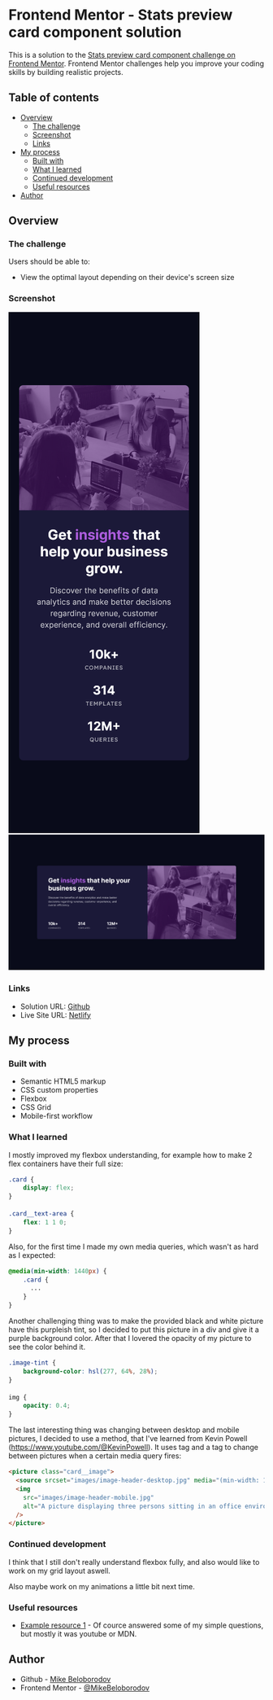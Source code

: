 # Frontend Mentor - Stats preview card component solution

This is a solution to the [Stats preview card component challenge on Frontend Mentor](https://www.frontendmentor.io/challenges/stats-preview-card-component-8JqbgoU62). Frontend Mentor challenges help you improve your coding skills by building realistic projects. 

## Table of contents

- [Overview](#overview)
  - [The challenge](#the-challenge)
  - [Screenshot](#screenshot)
  - [Links](#links)
- [My process](#my-process)
  - [Built with](#built-with)
  - [What I learned](#what-i-learned)
  - [Continued development](#continued-development)
  - [Useful resources](#useful-resources)
- [Author](#author)

## Overview

### The challenge

Users should be able to:

- View the optimal layout depending on their device's screen size

### Screenshot

![](./screenshot_mobile.png)
![](./screenshot_desktop.png)

### Links

- Solution URL: [Github](https://github.com/MikeBeloborodov/02_stats_preview_card_frontendmentor)
- Live Site URL: [Netlify](https://gorgeous-gnome-55c2f9.netlify.app/)

## My process

### Built with

- Semantic HTML5 markup
- CSS custom properties
- Flexbox
- CSS Grid
- Mobile-first workflow

### What I learned

I mostly improved my flexbox understanding, for example how to make 2 flex containers have their full size:

```css
.card {
    display: flex;
}

.card__text-area {
    flex: 1 1 0;
}
```

Also, for the first time I made my own media queries, which wasn't as hard as I expected:

```css
@media(min-width: 1440px) {
    .card {
      ...
    }
}
```

Another challenging thing was to make the provided black and white picture have this purpleish tint, so I decided to put this picture in a div and give it a purple background color. After that I lovered the opacity of my picture to see the color behind it.

```css
.image-tint {
    background-color: hsl(277, 64%, 28%);
}

img {
    opacity: 0.4;
}
```

The last interesting thing was changing between desktop and mobile pictures, I decided to use a method, that I've learned from Kevin Powell (https://www.youtube.com/@KevinPowell). It uses <picture> tag and a <source> tag to change between pictures when a certain media query fires: 

```html
<picture class="card__image">
  <source srcset="images/image-header-desktop.jpg" media="(min-width: 1440px)">
  <img
    src="images/image-header-mobile.jpg"
    alt="A picture displaying three persons sitting in an office environment. One of them is smiling and talking to someone outside of photo's frame, other two are working with code behind their laptops."
  />
</picture>
```

### Continued development

I think that I still don't really understand flexbox fully, and also would like to work on my grid layout aswell.

Also maybe work on my animations a little bit next time.

### Useful resources

- [Example resource 1](https://stackoverflow.com/) - Of cource answered some of my simple questions, but mostly it was youtube or MDN.

## Author

- Github - [Mike Beloborodov](https://github.com/MikeBeloborodov)
- Frontend Mentor - [@MikeBeloborodov](https://www.frontendmentor.io/profile/MikeBeloborodov)
